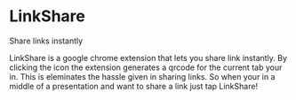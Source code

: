# LinkShare
Share links instantly

LinkShare is a google chrome extension that lets you share link instantly. By clicking the icon the extension generates a qrcode for the current tab your in. This is eleminates the hassle given in sharing links. So when your in a middle of a presentation and want to share a link just tap LinkShare!